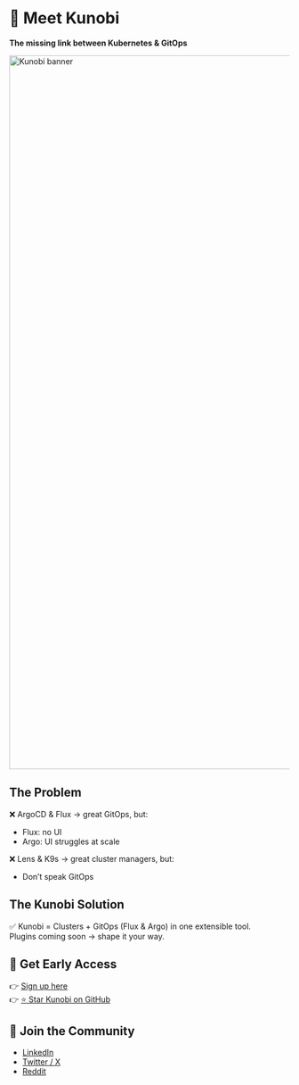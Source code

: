 # 🚀 Meet Kunobi
**The missing link between Kubernetes & GitOps**  

<img width="1280" alt="Kunobi banner" src="https://github.com/user-attachments/assets/2f6746c1-c49e-4e7c-8c44-677931d17439" />

## The Problem
❌ ArgoCD & Flux → great GitOps, but:
   - Flux: no UI
   - Argo: UI struggles at scale  

❌ Lens & K9s → great cluster managers, but:
   - Don’t speak GitOps

## The Kunobi Solution
✅ Kunobi = Clusters + GitOps (Flux & Argo) in one extensible tool.  
Plugins coming soon → shape it your way.

## 🌟 Get Early Access
👉 [Sign up here](https://kunobi.ninja)  
👉 [⭐ Star Kunobi on GitHub](https://github.com/kunobi-ninja/kunobi)  

## 🤝 Join the Community
- [LinkedIn](https://www.linkedin.com/company/kunobi)  
- [Twitter / X](https://x.com/_kunobi_)  
- [Reddit](https://www.reddit.com/r/kunobi/)

